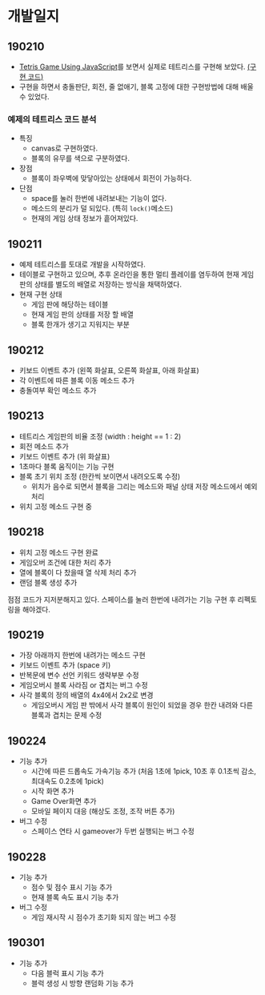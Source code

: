 # 개발일지

## 190210

- [Tetris Game Using JavaScript](https://youtu.be/HEsAr2Yt2do)를 보면서 실제로 테트리스를 구현해 보았다. [(구현 코드)](https://github.com/seungyeop-lee/tetris/tree/master/example-tetris)
- 구현을 하면서 충돌판단, 회전, 줄 없애기, 블록 고정에 대한 구현방법에 대해 배울 수 있었다.

### 예제의 테트리스 코드 분석

- 특징
  - canvas로 구현하였다.
  - 블록의 유무를 색으로 구분하였다.
- 장점
  - 블록이 좌우벽에 맞닿아있는 상태에서 회전이 가능하다.
- 단점
  - space를 눌러 한번에 내려보내는 기능이 없다.
  - 메소드의 분리가 덜 되있다. (특히 `lock()`메소드)
  - 현재의 게임 상태 정보가 흩어져있다.

## 190211

- 예제 테트리스를 토대로 개발을 시작하였다.
- 테이블로 구현하고 있으며, 추후 온라인을 통한 멀티 플레이를 염두하여 현재 게임 판의 상태를 별도의 배열로 저장하는 방식을 채택하였다.
- 현재 구현 상태
  - 게임 판에 해당하는 테이블
  - 현재 게임 판의 상태를 저장 할 배열
  - 블록 한개가 생기고 지워지는 부분

## 190212

- 키보드 이벤트 추가 (왼쪽 화살표, 오른쪽 화살표, 아래 화살표)
- 각 이벤트에 따른 블록 이동 메소드 추가
- 충돌여부 확인 메소드 추가

## 190213

- 테트리스 게임판의 비율 조정 (width : height == 1 : 2)
- 회전 메소드 추가
- 키보드 이벤트 추가 (위 화살표)
- 1초마다 블록 움직이는 기능 구현
- 블록 초기 위치 조정 (한칸씩 보이면서 내려오도록 수정)
  - 위치가 음수로 되면서 블록을 그리는 메소드와 패널 상태 저장 메소드에서 예외처리
- 위치 고정 메소드 구현 중

## 190218

- 위치 고정 메소드 구현 완료
- 게임오버 조건에 대한 처리 추가
- 열에 블록이 다 찼을때 열 삭제 처리 추가
- 랜덤 블록 생성 추가

점점 코드가 지저분해지고 있다. 스페이스를 눌러 한번에 내려가는 기능 구현 후 리펙토링을 해야겠다.

## 190219

- 가장 아래까지 한번에 내려가는 메소드 구현
- 키보드 이벤트 추가 (space 키)
- 반복문에 변수 선언 키워드 생략부분 수정
- 게임오버시 블록 사라짐 or 겹치는 버그 수정
- 사각 블록의 정의 배열의 4x4에서 2x2로 변경
  - 게임오버시 게임 판 밖에서 사각 블록이 원인이 되었을 경우 한칸 내려와 다른 블록과 겹치는 문제 수정

## 190224

- 기능 추가
  - 시간에 따른 드롭속도 가속기능 추가 (처음 1초에 1pick, 10초 후 0.1초씩 감소, 최대속도 0.2초에 1pick)
  - 시작 화면 추가
  - Game Over화면 추가
  - 모바일 페이지 대응 (해상도 조정, 조작 버튼 추가)
- 버그 수정
  - 스페이스 연타 시 gameover가 두번 실행되는 버그 수정

## 190228

- 기능 추가
  - 점수 및 점수 표시 기능 추가
  - 현재 블록 속도 표시 기능 추가
- 버그 수정
  - 게임 재시작 시 점수가 초기화 되지 않는 버그 수정

## 190301

- 기능 추가
  - 다음 블럭 표시 기능 추가
  - 블럭 생성 시 방향 랜덤화 기능 추가